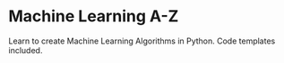 # Machine Learning A-Z
Learn to create Machine Learning Algorithms in Python. Code templates included.
